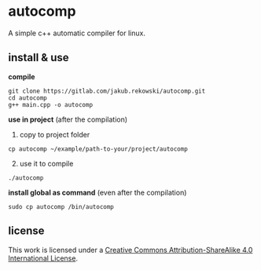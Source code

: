 # autocomp

A simple c++ automatic compiler for linux.

## install & use

**compile**
```
git clone https://gitlab.com/jakub.rekowski/autocomp.git
cd autocomp
g++ main.cpp -o autocomp
```

**use in project** (after the compilation)
1. copy to project folder
```[bash]
cp autocomp ~/example/path-to-your/project/autocomp
```
2. use it to compile
```
./autocomp
```

**install global as command** (even after the compilation)
```
sudo cp autocomp /bin/autocomp
```

## license

This work is licensed under a [Creative Commons Attribution-ShareAlike 4.0 International License](http://creativecommons.org/licenses/by-sa/4.0/).
